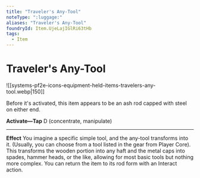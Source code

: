 ```yaml
---
title: "Traveler's Any-Tool"
noteType: ":luggage:"
aliases: "Traveler's Any-Tool"
foundryId: Item.UjeLajIGlRi63tHb
tags:
  - Item
---
```


# Traveler's Any-Tool
![[systems-pf2e-icons-equipment-held-items-travelers-any-tool.webp|150]]

Before it's activated, this item appears to be an ash rod capped with steel on either end.

**Activate—Tap** D (concentrate, manipulate)

* * *

**Effect** You imagine a specific simple tool, and the any-tool transforms into it. (Usually, you can choose from a tool listed in the gear from Player Core). This transforms the wooden portion into any haft and the metal caps into spades, hammer heads, or the like, allowing for most basic tools but nothing more complex. You can return the item to its rod form with an Interact action.
